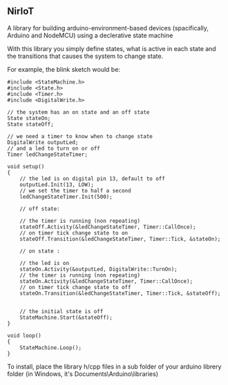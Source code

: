 NirIoT
---

A library for building arduino-environment-based devices (spacifically, Arduino and NodeMCU) using a declerative state machine

With this library you simply define states, what is active in each state and the transitions that causes the
system to change state.

For example, the blink sketch would be:

	#include <StateMachine.h>
	#include <State.h>
	#include <Timer.h>
	#include <DigitalWrite.h>

	// the system has an on state and an off state
	State stateOn;
	State stateOff;

	// we need a timer to know when to change state
	DigitalWrite outputLed;
	// and a led to turn on or off
	Timer ledChangeStateTimer;

	void setup()
	{
		// the led is on digital pin 13, default to off
		outputLed.Init(13, LOW);
		// we set the timer to half a second
		ledChangeStateTimer.Init(500);

		// off state:
		
		// the timer is running (non repeating)
		stateOff.Activity(&ledChangeStateTimer, Timer::CallOnce);
		// on timer tick change state to on
		stateOff.Transition(&ledChangeStateTimer, Timer::Tick, &stateOn);

		// on state :

		// the led is on
		stateOn.Activity(&outputLed, DigitalWrite::TurnOn);
		// the timer is running (non repeating)
		stateOn.Activity(&ledChangeStateTimer, Timer::CallOnce);
		// on timer tick change state to off
		stateOn.Transition(&ledChangeStateTimer, Timer::Tick, &stateOff);


		// the initial state is off
		StateMachine.Start(&stateOff);
	}

	void loop()
	{
		StateMachine.Loop();
	}


To install, place the library h/cpp files in a sub folder of your arduino librery folder (in Windows, it's Documents\Arduino\libraries)

